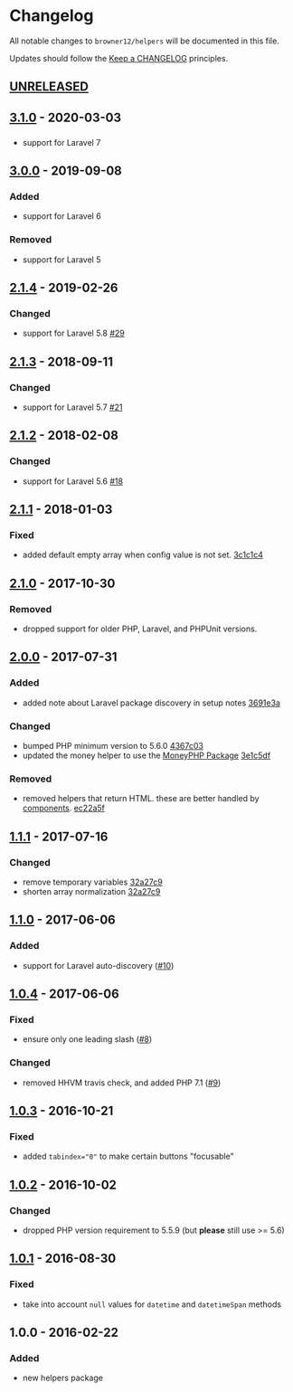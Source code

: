 # Changelog

All notable changes to `browner12/helpers` will be documented in this file.

Updates should follow the [Keep a CHANGELOG](http://keepachangelog.com/) principles.

## [UNRELEASED]

## [3.1.0] - 2020-03-03

###
- support for Laravel 7

## [3.0.0] - 2019-09-08

### Added
- support for Laravel 6

### Removed
- support for Laravel 5

## [2.1.4] - 2019-02-26

### Changed
- support for Laravel 5.8 [#29](https://github.com/browner12/helpers/pull/29)

## [2.1.3] - 2018-09-11

### Changed
- support for Laravel 5.7 [#21](https://github.com/browner12/helpers/pull/21)

## [2.1.2] - 2018-02-08

### Changed
- support for Laravel 5.6 [#18](https://github.com/browner12/helpers/pull/18)

## [2.1.1] - 2018-01-03

### Fixed
- added default empty array when config value is not set. [3c1c1c4](https://github.com/browner12/helpers/commit/3c1c1c449ac3325d78878cd80a69a69faf997b6a)

## [2.1.0] - 2017-10-30

### Removed
- dropped support for older PHP, Laravel, and PHPUnit versions. 

## [2.0.0] - 2017-07-31

### Added
- added note about Laravel package discovery in setup notes [3691e3a](https://github.com/browner12/helpers/commit/3691e3a681bfba2ceb32fff037d126d41f8661dc)

### Changed
- bumped PHP minimum version to 5.6.0 [4367c03](https://github.com/browner12/helpers/commit/4367c03fd068241ace3b575ef605501a4676aa6b)
- updated the money helper to use the [MoneyPHP Package](https://github.com/moneyphp/money) [3e1c5df](https://github.com/browner12/helpers/commit/3e1c5dfa2b9810769c85d60d9c7e561fc7a7a6de)

### Removed
- removed helpers that return HTML. these are better handled by [components](https://laravel.com/docs/5.4/blade#components-and-slots). [ec22a5f](https://github.com/browner12/helpers/commit/ec22a5f82a609511c2dec3911fedc62b71a76d76)

## [1.1.1] - 2017-07-16

### Changed
- remove temporary variables [32a27c9](https://github.com/browner12/helpers/commit/32a27c90ff18d1ee829ff45edf2bf3b959de7e1d)
- shorten array normalization [32a27c9](https://github.com/browner12/helpers/commit/32a27c90ff18d1ee829ff45edf2bf3b959de7e1d)

## [1.1.0] - 2017-06-06

### Added
- support for Laravel auto-discovery ([#10](https://github.com/browner12/helpers/pull/10))

## [1.0.4] - 2017-06-06

### Fixed
- ensure only one leading slash ([#8](https://github.com/browner12/helpers/pull/8))

### Changed
- removed HHVM travis check, and added PHP 7.1 ([#9](https://github.com/browner12/helpers/pull/9))

## [1.0.3] - 2016-10-21

### Fixed
- added `tabindex="0"` to make certain buttons "focusable"

## [1.0.2] - 2016-10-02

### Changed
- dropped PHP version requirement to 5.5.9 (but **please** still use >= 5.6)

## [1.0.1] - 2016-08-30

### Fixed
- take into account `null` values for `datetime` and `datetimeSpan` methods

## 1.0.0 - 2016-02-22

### Added
- new helpers package

[unreleased]: https://github.com/browner12/helpers/compare/v3.1.0...HEAD
[3.1.0]: https://github.com/browner12/helpers/compare/v3.0.0...v3.1.0
[3.0.0]: https://github.com/browner12/helpers/compare/v2.1.4...v3.0.0
[2.1.4]: https://github.com/browner12/helpers/compare/v2.1.3...v2.1.4
[2.1.3]: https://github.com/browner12/helpers/compare/v2.1.2...v2.1.3
[2.1.2]: https://github.com/browner12/helpers/compare/v2.1.1...v2.1.2
[2.1.1]: https://github.com/browner12/helpers/compare/v2.1.0...v2.1.1
[2.1.0]: https://github.com/browner12/helpers/compare/v2.0.0...v2.1.0
[2.0.0]: https://github.com/browner12/helpers/compare/v1.1.1...v2.0.0
[1.1.1]: https://github.com/browner12/helpers/compare/v1.1.0...v1.1.1
[1.1.0]: https://github.com/browner12/helpers/compare/v1.0.4...v1.1.0
[1.0.4]: https://github.com/browner12/helpers/compare/v1.0.3...v1.0.4
[1.0.3]: https://github.com/browner12/helpers/compare/v1.0.2...v1.0.3
[1.0.2]: https://github.com/browner12/helpers/compare/v1.0.1...v1.0.2
[1.0.1]: https://github.com/browner12/helpers/compare/v1.0.0...v1.0.1
